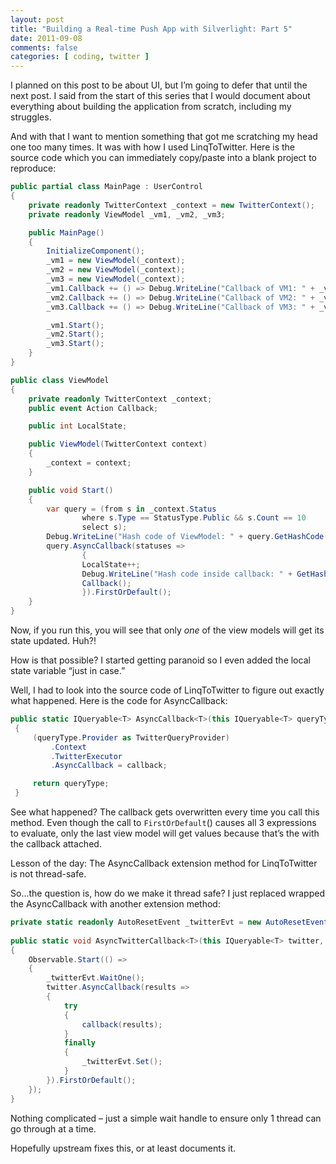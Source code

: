 ```yaml
---
layout: post
title: "Building a Real-time Push App with Silverlight: Part 5"
date: 2011-09-08
comments: false
categories: [ coding, twitter ]
---
```

I planned on this post to be about UI, but I’m going to defer that until the next post.  I said from the start of this series that I would document about everything about building the application from scratch, including my struggles.

And with that I want to mention something that got me scratching my head one too many times.  It was with how I used LinqToTwitter.  Here is the source code which you can immediately copy/paste into a blank project to reproduce:

``` csharp
public partial class MainPage : UserControl
{
    private readonly TwitterContext _context = new TwitterContext();
    private readonly ViewModel _vm1, _vm2, _vm3;

    public MainPage()
    {
        InitializeComponent();
        _vm1 = new ViewModel(_context);
        _vm2 = new ViewModel(_context);
        _vm3 = new ViewModel(_context);
        _vm1.Callback += () => Debug.WriteLine("Callback of VM1: " + _vm1.LocalState);
        _vm2.Callback += () => Debug.WriteLine("Callback of VM2: " + _vm2.LocalState);
        _vm3.Callback += () => Debug.WriteLine("Callback of VM3: " + _vm3.LocalState);

        _vm1.Start();
        _vm2.Start();
        _vm3.Start();
    }
}

public class ViewModel
{
    private readonly TwitterContext _context;
    public event Action Callback;

    public int LocalState;

    public ViewModel(TwitterContext context)
    {
        _context = context;
    }

    public void Start()
    {
        var query = (from s in _context.Status
                where s.Type == StatusType.Public && s.Count == 10
                select s);
        Debug.WriteLine("Hash code of ViewModel: " + query.GetHashCode());
        query.AsyncCallback(statuses =>
                {
                LocalState++;
                Debug.WriteLine("Hash code inside callback: " + GetHashCode());
                Callback();
                }).FirstOrDefault();
    }
}
```

Now, if you run this, you will see that only *one* of the view models will get its state updated.  Huh?!

How is that possible?  I started getting paranoid so I even added the local state variable “just in case.”

Well, I had to look into the source code of LinqToTwitter to figure out exactly what happened.  Here is the code for AsyncCallback:

``` csharp
public static IQueryable<T> AsyncCallback<T>(this IQueryable<T> queryType, Action<IEnumerable<T>> callback)
 {
     (queryType.Provider as TwitterQueryProvider)
         .Context
         .TwitterExecutor
         .AsyncCallback = callback;

     return queryType;
 }
```

See what happened?  The callback gets overwritten every time you call this method.  Even though the call to `FirstOrDefault`() causes all 3 expressions to evaluate, only the last view model will get values because that’s the with the callback attached.

Lesson of the day: The AsyncCallback extension method for LinqToTwitter is not thread-safe.

So...the question is, how do we make it thread safe?  I just replaced wrapped the AsyncCallback with another extension method:

``` csharp
private static readonly AutoResetEvent _twitterEvt = new AutoResetEvent(true);
 
public static void AsyncTwitterCallback<T>(this IQueryable<T> twitter, Action<IEnumerable<T>> callback)
{
    Observable.Start(() =>
    {
        _twitterEvt.WaitOne();
        twitter.AsyncCallback(results =>
        {
            try
            {
                callback(results);
            }
            finally
            {
                _twitterEvt.Set();
            }
        }).FirstOrDefault();
    });
}
```

Nothing complicated – just a simple wait handle to ensure only 1 thread can go through at a time.

Hopefully upstream fixes this, or at least documents it.
